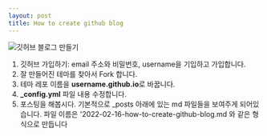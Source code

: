 ```yaml
---
layout: post
title: How to create github blog
---
```


![깃허브 블로그 만들기](https://blog.naver.com/aimento/222648818253)
1. 깃허브 가입하기: email 주소와 비밀번호, username을 기입하고 가입합니다.
2. 잘 만들어진 테마를 찾아서 Fork 합니다.
3. 테마 레포 이름을 **username.github.io**로 바꿉니다.
4. **\_config.yml** 파일 내용 수정합니다.
5. 포스팅을 해봅시다. 기본적으로 \_posts 아래에 있는 md 파일들을 보여주게 되어있습니다.
   파일 이름은 '2022-02-16-how-to-create-github-blog.md 와 같은 형식으로 만듭니다
